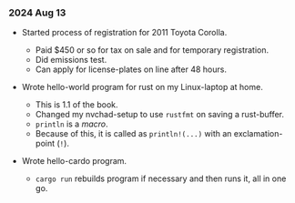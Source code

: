 ### 2024 Aug 13

- Started process of registration for 2011
  Toyota Corolla.

  - Paid $450 or so for tax on sale and for
    temporary registration.
  - Did emissions test.
  - Can apply for license-plates on line
    after 48 hours.

- Wrote hello-world program for rust on my
  Linux-laptop at home.

  - This is 1.1 of the book.
  - Changed my nvchad-setup to use `rustfmt`
    on saving a rust-buffer.
  - `println` is a _macro_.
  - Because of this, it is called as
    `println!(...)` with an
    exclamation-point (`!`).

- Wrote hello-cardo program.
  - `cargo run` rebuilds program if
    necessary and then runs it, all in one
    go.
